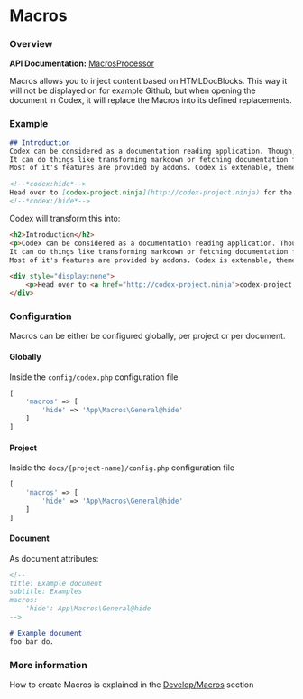 <!---
title: Macros
subtitle: Processors
-->


# Macros

### Overview

**API Documentation:** [MacrosProcessor](#phpdoc:popover:Codex\Processors\MacrosProcessor)

Macros allows you to inject content based on HTMLDocBlocks. This way it will not be displayed on for example Github,
but when opening the document in Codex, it will replace the Macros into its defined replacements.

### Example
```markdown
## Introduction
Codex can be considered as a documentation reading application. Though, you'll notice it does quite a few things more then simply showing it.
It can do things like transforming markdown or fetching documentation from a Bitbucket/Github repository whenever you push and much more.
Most of it's features are provided by addons. Codex is extenable, themeable, hackable and simple to setup and use.

<!--*codex:hide*-->
Head over to [codex-project.ninja](http://codex-project.ninja) for the full documentation (starting with this document) to get started.
<!--*codex:/hide*-->
```

Codex will transform this into:
```html
<h2>Introduction</h2>
<p>Codex can be considered as a documentation reading application. Though, you'll notice it does quite a few things more then simply showing it.
It can do things like transforming markdown or fetching documentation from a Bitbucket/Github repository whenever you push and much more.
Most of it's features are provided by addons. Codex is extenable, themeable, hackable and simple to setup and use.</p>

<div style="display:none">
    <p>Head over to <a href="http://codex-project.ninja">codex-project.ninja</a> for the full documentation (starting with this document) to get started.</p>
</div>
```

### Configuration
Macros can be either be configured globally, per project or per document.

#### Globally
Inside the `config/codex.php` configuration file
```php
[
    'macros' => [
        'hide' => 'App\Macros\General@hide'
    ]
]    
```

#### Project
Inside the `docs/{project-name}/config.php` configuration file
```php
[
    'macros' => [
        'hide' => 'App\Macros\General@hide'
    ]
]    
```

#### Document
As document attributes:
```markdown
<!--
title: Example document
subtitle: Examples
macros:
    'hide': App\Macros\General@hide
-->

# Example document
foo bar do.
```

### More information
How to create Macros is explained in the [Develop/Macros](../develop/macros.md) section
